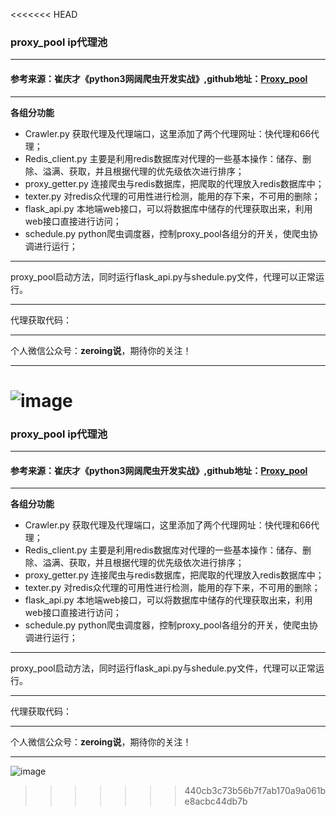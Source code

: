 <<<<<<< HEAD
### proxy_pool ip代理池
----
#### 参考来源：崔庆才《python3网阔爬虫开发实战》,github地址：[Proxy_pool](https://github.com/Germey/ProxyPool)
----
**各组分功能**
- Crawler.py 获取代理及代理端口，这里添加了两个代理网址：快代理和66代理；
- Redis_client.py 主要是利用redis数据库对代理的一些基本操作：储存、删除、溢满、获取，并且根据代理的优先级依次进行排序；
- proxy_getter.py  连接爬虫与redis数据库，把爬取的代理放入redis数据库中；
- texter.py  对redis众代理的可用性进行检测，能用的存下来，不可用的删除；
- flask_api.py 本地端web接口，可以将数据库中储存的代理获取出来，利用web接口直接进行访问；
- schedule.py python爬虫调度器，控制proxy_pool各组分的开关，使爬虫协调进行运行；

----

proxy_pool启动方法，同时运行flask_api.py与shedule.py文件，代理可以正常运行。

----

代理获取代码：




----
个人微信公众号：**zeroing说**，期待你的关注！

----


![image](https://i.loli.net/2019/08/24/UljexrzL3kSNXQy.jpg)
=======
### proxy_pool ip代理池
----
#### 参考来源：崔庆才《python3网阔爬虫开发实战》,github地址：[Proxy_pool](https://github.com/Germey/ProxyPool)
----
**各组分功能**
- Crawler.py 获取代理及代理端口，这里添加了两个代理网址：快代理和66代理；
- Redis_client.py 主要是利用redis数据库对代理的一些基本操作：储存、删除、溢满、获取，并且根据代理的优先级依次进行排序；
- proxy_getter.py  连接爬虫与redis数据库，把爬取的代理放入redis数据库中；
- texter.py  对redis众代理的可用性进行检测，能用的存下来，不可用的删除；
- flask_api.py 本地端web接口，可以将数据库中储存的代理获取出来，利用web接口直接进行访问；
- schedule.py python爬虫调度器，控制proxy_pool各组分的开关，使爬虫协调进行运行；

----

proxy_pool启动方法，同时运行flask_api.py与shedule.py文件，代理可以正常运行。

----

代理获取代码：




----
个人微信公众号：**zeroing说**，期待你的关注！

----


![image](https://i.loli.net/2019/08/24/UljexrzL3kSNXQy.jpg)
>>>>>>> 440cb3c73b56b7f7ab170a9a061be8acbc44db7b

